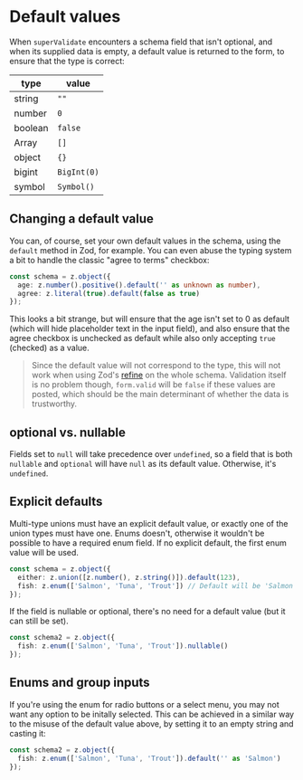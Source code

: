 <script lang="ts">
  import Head from '$lib/Head.svelte'
</script>

# Default values

<Head title="Default values" />

When `superValidate` encounters a schema field that isn't optional, and when its supplied data is empty, a default value is returned to the form, to ensure that the type is correct:

| type    | value       |
| ------- | ----------- |
| string  | `""`        |
| number  | `0`         |
| boolean | `false`     |
| Array   | `[]`        |
| object  | `{}`        |
| bigint  | `BigInt(0)` |
| symbol  | `Symbol()`  |

## Changing a default value

You can, of course, set your own default values in the schema, using the `default` method in Zod, for example. You can even abuse the typing system a bit to handle the classic "agree to terms" checkbox:

```ts
const schema = z.object({
  age: z.number().positive().default('' as unknown as number),
  agree: z.literal(true).default(false as true)
});
```

This looks a bit strange, but will ensure that the age isn't set to 0 as default (which will hide placeholder text in the input field), and also ensure that the agree checkbox is unchecked as default while also only accepting `true` (checked) as a value.

> Since the default value will not correspond to the type, this will not work when using Zod's [refine](https://zod.dev/?id=refine) on the whole schema. Validation itself is no problem though, `form.valid` will be `false` if these values are posted, which should be the main determinant of whether the data is trustworthy.

## optional vs. nullable

Fields set to `null` will take precedence over `undefined`, so a field that is both `nullable` and `optional` will have `null` as its default value. Otherwise, it's `undefined`.

## Explicit defaults

Multi-type unions must have an explicit default value, or exactly one of the union types must have one. Enums doesn't, otherwise it wouldn't be possible to have a required enum field. If no explicit default, the first enum value will be used.

```ts
const schema = z.object({
  either: z.union([z.number(), z.string()]).default(123),
  fish: z.enum(['Salmon', 'Tuna', 'Trout']) // Default will be 'Salmon'
});
```

If the field is nullable or optional, there's no need for a default value (but it can still be set).

```ts
const schema2 = z.object({
  fish: z.enum(['Salmon', 'Tuna', 'Trout']).nullable()
});
```

## Enums and group inputs

If you're using the enum for radio buttons or a select menu, you may not want any option to be initally selected. This can be achieved in a similar way to the misuse of the default value above, by setting it to an empty string and casting it:

```ts
const schema2 = z.object({
  fish: z.enum(['Salmon', 'Tuna', 'Trout']).default('' as 'Salmon')
});
```
